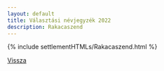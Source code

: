 ```yaml
---
layout: default
title: Választási névjegyzék 2022
description: Rakacaszend
---
```


{% include settlementHTMLs/Rakacaszend.html %}

[Vissza](../)